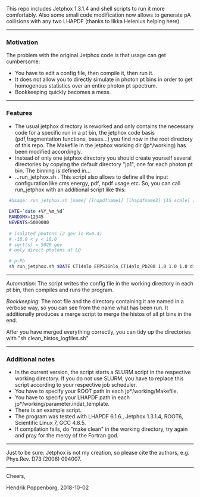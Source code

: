 This repo includes Jetphox 1.3.1.4 and shell scripts to run it more comfortably. Also some small code modification now allows to generate pA collisions with any two LHAPDF (thanks to Ilkka Helenius helping here).

--------------------------------------------------
### Motivation
The problem with the original Jetphox code is that usage can get cumbersome:
 - You have to edit a config file, then compile it, then run it.
 - It does not allow you to directly simulate in photon pt bins in order to get homogenous statistics over an entire photon pt spectrum.
 - Bookkeeping quickly becomes a mess.
 
--------------------------------------------------
### Features
 - The usual jetphox directory is reworked and only contains the necessary code for a specific run in a pt bin, the jetphox code basis (pdf,fragmentation functions, bases...) you find now in the root directory of this repo. The Makefile in the jetphox working dir (jp*/working) has been modified accordingly.
 - Instead of only one jetphox directory you should create yourself several directories by copying the default directory "jp1", one for each photon pt bin. The binning is defined in...
 - ...run_jetphox.sh . This script also allows to define all the input configuration like cms energy, pdf, npdf usage etc. So, you can call run_jetphox with an additional script like this:
```sh
 #Usage: run_jetphox.sh [name] [lhapdfname1] [lhapdfname2] [IS scale] [renorm. scale] [FS scale] [process] [HigherOrderTRUEorFALSE] [cmsenergy in gev] [maxrap] [minrap] [Inclusive=0 or withJets=1] [iso cone radius] [iso energy] [number of events] [randomseed]
 
 DATE=`date +%Y_%m_%d`
 RANDOMX=12345
 NEVENTS=5000000
 
 # isolated photons (2 gev in R=0.4)
 # -10.0 < y < 10.0
 # sqrt(s) = 5020 gev
 # only direct photons at LO

 # p-Pb
 sh run_jetphox.sh $DATE CT14nlo EPPS16nlo_CT14nlo_Pb208 1.0 1.0 1.0 dir FALSE 5020 10.0 -10.0 0.4 2 $NEVENTS $RANDOMX
```

--------------------------------------------------
*Automation*: The script writes the config file in the working directory in each pt bin, then compiles and runs the program.

*Bookkeeping*: The root file and the directory containing it are named in a verbose way, so you can see from the name what has been run. It additionally produces a merge script to merge the histos of all pt bins in the end.

After you have merged everything correctly, you can tidy up the directories with "sh clean_histos_logfiles.sh"


--------------------------------------------------
### Additional notes
 - In the current version, the script starts a SLURM script in the respective working directory. If you do not use SLURM, you have to replace this script according to your respective job scheduler.
 - You have to specify your ROOT path in each jp*/working/Makefile.
 - You have to specify your LHAPDF path in each jp*/working/parameter.indat_template.
 - There is an example script.
 - The program was tested with LHAPDF 6.1.6., Jetphox 1.3.1.4, ROOT6, Scientific Linux 7, GCC 4.8.5.
 - If compilation fails, do "make clean" in the working directory, try again and pray for the mercy of the Fortran god.

--------------------------------------------------


Just to be sure: Jetphox is not my creation, so please cite the authors, e.g. Phys.Rev. D73 (2006) 094007.

--------------------------------------------------


Cheers,

Hendrik Poppenborg, 2018-10-02
